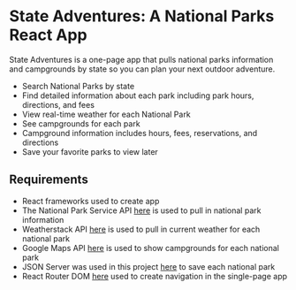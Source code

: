 # State Adventures: A National Parks React App

State Adventures is a one-page app that pulls national parks information and campgrounds by state so you can plan your next outdoor adventure.

- Search National Parks by state
- Find detailed information about each park including park hours, directions, and fees
- View real-time weather for each National Park
- See campgrounds for each park
- Campground information includes hours, fees, reservations, and directions
- Save your favorite parks to view later

## Requirements

- React frameworks used to create app
- The National Park Service API [here](https://www.nps.gov/subjects/developer/api-documentation.htm) is used to pull in national park information
- Weatherstack API [here](https://weatherstack.com/) is used to pull in current weather for each national park
- Google Maps API [here](https://developers.google.com/maps) is used to show campgrounds for each national park
- JSON Server was used in this project [here](https://github.com/typicode/json-server) to save each national park
- React Router DOM [here](https://reactrouter.com/web/guides/quick-start) used to create navigation in the single-page app
